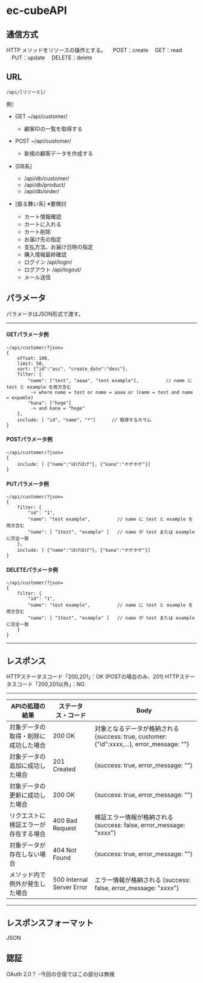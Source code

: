 ec-cubeAPI
=======

## 通信方式

HTTP メソッドをリソースの操作とする。
  　POST：create
  　GET：read
  　PUT：update
  　DELETE：delete

## URL

```
/api/[リソース]/
```

  例）
  * GET ~/api/customer/
    + 顧客IDの一覧を取得する

  * POST ~/api/customer/
    + 新規の顧客データを作成する

  * [DB系]
    + /api/db/customer/
    + /api/db/product/
    + /api/db/order/

  * [振る舞い系] ※要検討
    + カート情報確認
    + カートに入れる
    + カート削除
    + お届け先の指定
    + 支払方法、お届け日時の指定
    + 購入情報最終確認
    + ログイン	/api/login/
    + ログアウト	/api/logout/
    + メール送信

## パラメータ

パラメータはJSON形式で渡す。

-----------------------------

#### GETパラメータ例

```
~/api/customer/?json=
{
    offset: 100,
    limit: 50,
    sort: {"id":"asc", "create_date":"desc"}, 
    filter: {
        "name": ["test", "aaaa", "test example"],          // name に test と example を両方含む
         -> where name = test or name = aaaa or (name = test and name = expamle)
        "kana": ["hoge"]
         -> and kana = "hoge"
    },
    include: [ "id", "name", "*"]      // 取得するカラム
}
```


#### POSTパラメータ例

```
~/api/customer/?json=
{
    include: [ {"name":"ほげほげ"}, {"kana":"ホゲホゲ"}]
}
```


#### PUTパラメータ例
```
~/api/customer/?json=
{
    filter: {
        "id": "1",
        "name": "test example",          // name に test と example を両方含む
        "name": [ "1test", "example" ]   // name が test または example に完全一致
    },
    include: [ {"name":"ほげほげ"}, {"kana":"ホゲホゲ"}]
}
```

#### DELETEパラメータ例
```
~/api/customer/?json=
{
    filter: {
        "id": "1",
        "name": "test example",          // name に test と example を両方含む
        "name": [ "1test", "example" ]   // name が test または example に完全一致
    }
}
```

-----------------------------

## レスポンス

HTTPステータスコード「200,201」：OK (POSTの場合のみ、201)
HTTPステータスコード「200,201以外」：NG

-----------------------------

| APIの処理の結果 | ステータス・コード | Body |
|-----------------|--------------------|------|
| 対象データの取得・削除に成功した場合 | 200 OK | 対象となるデータが格納される {success: true, customer:{"id":xxxx,…}, error_message: ""} |
| 対象データの追加に成功した場合 | 201 Created | {success: true, error_message: ""} |
| 対象データの更新に成功した場合 | 200 OK | {success: true, error_message: ""} |
| リクエストに検証エラーが存在する場合 | 400 Bad Request | 検証エラー情報が格納される {success: false, error_message: "xxxx"} |
| 対象データが存在しない場合 | 404 Not Found | {success: true, error_message: ""} |
| メソッド内で例外が発生した場合 | 500 Internal Server Error | エラー情報が格納される {success: false, error_message: "xxxx"} |

-----------------------------


## レスポンスフォーマット

JSON


## 認証

OAuth 2.0？
  -今回の合宿ではこの部分は無視

